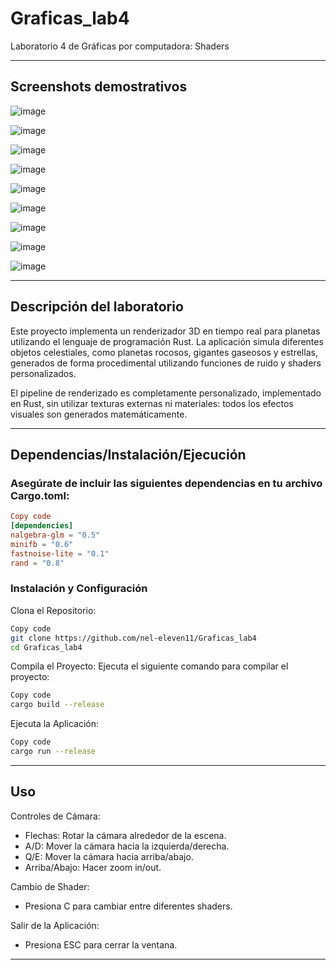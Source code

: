 # Graficas_lab4
Laboratorio 4 de Gráficas por computadora: Shaders

---

## Screenshots demostrativos

![image](https://github.com/user-attachments/assets/d753c604-de2d-4cf6-8015-2093677d2a7d)

![image](https://github.com/user-attachments/assets/b6139aeb-e167-461d-b235-8c7fcecee8c4)

![image](https://github.com/user-attachments/assets/73238d47-c6fb-4782-8b87-ec16173ebfe3)

![image](https://github.com/user-attachments/assets/81178001-f781-40ce-a3c4-0b6c885d723e)

![image](https://github.com/user-attachments/assets/60e67f68-037a-48a0-bd55-66c2bc9aaf32)

![image](https://github.com/user-attachments/assets/19391410-915a-40c1-8707-355265afb22e)

![image](https://github.com/user-attachments/assets/2cc04a77-c2d1-45af-b4fd-7b6f71fb55bb)

![image](https://github.com/user-attachments/assets/7fe53918-dabf-4bec-99cc-19e4a39204ae)

![image](https://github.com/user-attachments/assets/1450aaea-8365-4aa4-be77-35602af4d441)

---

## Descripción del laboratorio

Este proyecto implementa un renderizador 3D en tiempo real para planetas utilizando el lenguaje de programación Rust. La aplicación simula diferentes objetos celestiales, como planetas rocosos, gigantes gaseosos y estrellas, generados de forma procedimental utilizando funciones de ruido y shaders personalizados.

El pipeline de renderizado es completamente personalizado, implementado en Rust, sin utilizar texturas externas ni materiales: todos los efectos visuales son generados matemáticamente.

---

## Dependencias/Instalación/Ejecución

### Asegúrate de incluir las siguientes dependencias en tu archivo Cargo.toml:

```toml
Copy code
[dependencies]
nalgebra-glm = "0.5"
minifb = "0.6"
fastnoise-lite = "0.1"
rand = "0.8"
```

### Instalación y Configuración

Clona el Repositorio:
```bash
Copy code
git clone https://github.com/nel-eleven11/Graficas_lab4
cd Graficas_lab4
```
Compila el Proyecto: Ejecuta el siguiente comando para compilar el proyecto:
```bash
Copy code
cargo build --release
```

Ejecuta la Aplicación:
```bash
Copy code
cargo run --release
```

---

## Uso

Controles de Cámara:
- Flechas: Rotar la cámara alrededor de la escena.
- A/D: Mover la cámara hacia la izquierda/derecha.
- Q/E: Mover la cámara hacia arriba/abajo.
- Arriba/Abajo: Hacer zoom in/out.

Cambio de Shader:
- Presiona C para cambiar entre diferentes shaders.

Salir de la Aplicación:
- Presiona ESC para cerrar la ventana.

---
